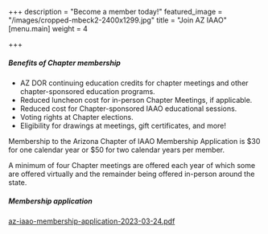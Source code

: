 +++
description = "Become a member today!"
featured_image = "/images/cropped-mbeck2-2400x1299.jpg"
title = "Join AZ IAAO"
[menu.main]
weight = 4

+++
##### **Benefits of Chapter membership**

* AZ DOR continuing education credits for chapter meetings and other chapter-sponsored education programs.
* Reduced luncheon cost for in-person Chapter Meetings, if applicable.
* Reduced cost for Chapter-sponsored IAAO educational sessions.
* Voting rights at Chapter elections.
* Eligibility for drawings  at meetings, gift certificates, and more!

Membership to the Arizona Chapter of IAAO Membership Application is $30 for one calendar year or $50 for two calendar years per member.

A minimum of four Chapter meetings are offered each year of which some are offered virtually and the remainder being offered in-person around the state.

##### **Membership application**

[az-iaao-membership-application-2023-03-24.pdf](/images/az-iaao-membership-application-2023-03-24.pdf "Become a member today!")